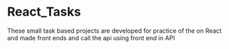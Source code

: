 # React_Tasks
These small task based projects are developed for practice of the on React and made front ends and call the api using front end in  API
